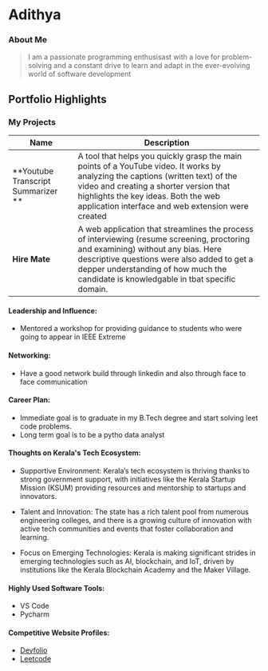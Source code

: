 # Adithya 

### About Me

> I am a passionate programming enthusisast with a love for problem-solving and a constant drive to learn and adapt in the ever-evolving world of software development


## Portfolio Highlights

### My Projects

| Name                | Description                                                               |
|---------------------|---------------------------------------------------------------------------|
| **Youtube Transcript Summarizer **  | A tool that helps you quickly grasp the main points of a YouTube video. It works by analyzing the captions (written text) of the video and creating a shorter version that highlights the key ideas. Both the web application interface and web extension were created                                               |
| **Hire Mate**  | A web application that streamlines the process of interviewing (resume screening, proctoring and examining) without any bias. Here descriptive questions were also added to get a depper understanding of how much the candidate is knowledgable in tbat specific domain.                                              |

#### Leadership and Influence:

- Mentored a workshop for providing guidance to students who were going to appear in IEEE Extreme

#### Networking:

- Have a good network build through linkedin and also through face to face communication

#### Career Plan:

- Immediate goal is to graduate in my B.Tech degree and start solving leet code problems.
- Long term goal is to be a pytho data analyst 

#### Thoughts on Kerala's Tech Ecosystem:

- Supportive Environment: Kerala’s tech ecosystem is thriving thanks to strong government support, with initiatives like the Kerala Startup Mission (KSUM) providing resources and mentorship to startups and innovators.

- Talent and Innovation: The state has a rich talent pool from numerous engineering colleges, and there is a growing culture of innovation with active tech communities and events that foster collaboration and learning.

- Focus on Emerging Technologies: Kerala is making significant strides in emerging technologies such as AI, blockchain, and IoT, driven by institutions like the Kerala Blockchain Academy and the Maker Village.

#### Highly Used Software Tools:

- VS Code
- Pycharm

#### Competitive Website Profiles:

- [Devfolio](https://devfolio.co/@Adithya2109)
- [Leetcode](https://leetcode.com/u/Adispeedster200/)
